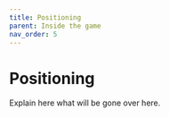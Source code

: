 ```yaml
---
title: Positioning
parent: Inside the game
nav_order: 5
---
```


# Positioning
Explain here what will be gone over here. 
